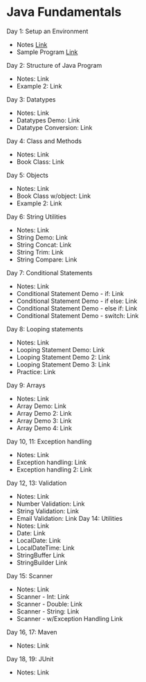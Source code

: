 
# Java Fundamentals

Day 1: Setup an Environment
* Notes [Link]()
* Sample Program [Link](src/day1/JavaTest.java)

Day 2: Structure of Java Program
* Notes: Link
* Example 2: Link

Day 3: Datatypes
* Notes: Link
* Datatypes Demo: Link
* Datatype Conversion: Link

Day 4: Class and Methods
* Notes: Link
* Book Class: Link

Day 5: Objects
* Notes: Link
* Book Class w/object: Link
* Example 2: Link

Day 6: String Utilities
* Notes: Link
* String Demo: Link
* String Concat: Link
* String Trim: Link
* String Compare: Link

Day 7: Conditional Statements
* Notes: Link
* Conditional Statement Demo - if: Link
* Conditional Statement Demo - if else: Link
* Conditional Statement Demo - else if: Link
* Conditional Statement Demo - switch: Link

Day 8: Looping statements
* Notes: Link
* Looping Statement Demo: Link
* Looping Statement Demo 2: Link
* Looping Statement Demo 3: Link
* Practice: Link

Day 9: Arrays
* Notes: Link
*	Array Demo: Link
*	Array Demo 2: Link
*	Array Demo 3: Link
*	Array Demo 4: Link

Day 10, 11: Exception handling
*	Notes: Link
*	Exception handling: Link
*	Exception handling 2: Link

Day 12, 13: Validation
* Notes: Link
* Number Validation: Link
* String Validation: Link
* Email Validation: Link
Day 14: Utilities
* Notes: Link
*	Date: Link
*	LocalDate: Link
*	LocalDateTime: Link
*	StringBuffer Link
*	StringBuilder Link

Day 15: Scanner
*	Notes: Link
*	Scanner - Int: Link
*	Scanner - Double: Link
*	Scanner - String: Link
*	Scanner - w/Exception Handling Link

Day 16, 17: Maven
*	Notes: Link

Day 18, 19: JUnit
*	Notes: Link


